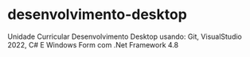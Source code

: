 # desenvolvimento-desktop
Unidade Curricular Desenvolvimento Desktop usando: Git, VisualStudio 2022, C# E Windows Form com .Net Framework 4.8
